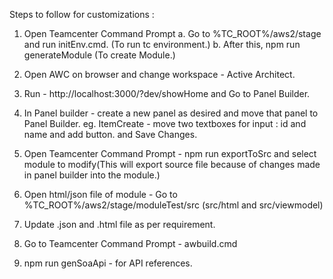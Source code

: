 Steps to follow for customizations :

1. Open Teamcenter Command Prompt
     a. Go to %TC_ROOT%/aws2/stage and run initEnv.cmd. (To run tc environment.)
     b. After this, npm run generateModule (To create Module.)
2. Open AWC on browser and change workspace - Active Architect.
3. Run - http://localhost:3000/?dev/showHome and Go to Panel Builder.
4. In Panel builder - create a new panel as desired and move that panel to Panel Builder.
   eg. ItemCreate - move two textboxes for input : id and name and add button. and Save Changes.
5. Open Teamcenter Command Prompt - npm run exportToSrc and select module to modify(This will export source file because of changes made in panel builder into the module.)
6. Open html/json file of module - Go to %TC_ROOT%/aws2/stage/moduleTest/src (src/html and src/viewmodel)
7. Update .json and .html file as per requirement.
8. Go to Teamcenter Command Prompt - awbuild.cmd

9. npm run genSoaApi - for API references. 
